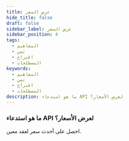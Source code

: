 ```yaml
---
title: عرض السعر
hide_title: false
draft: false
sidebar_label: عرض السعر
sidebar_position: 4
tags:
  - المفاهيم
  - ثمن
  - اقتراح
  - المصطلحات
keywords:
  - المفاهيم
  - ثمن
  - اقتراح
  - المصطلحات
description: ما هو استدعاء API لعرض الأسعار؟
---
```


### ما هو استدعاء API لعرض الأسعار؟

احصل على أحدث سعر لعقد معين.
